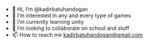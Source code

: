 - 👋 Hi, I’m @kadirbatuhandogan
- 👀 I’m interested in any and every type of games
- 🌱 I’m currently learning unity
- 💞️ I’m looking to collaborate on school and stuff
- 📫 How to reach me kadirbatuhandogan@gmail.com

<!---
kadirbatuhandogan/kadirbatuhandogan is a ✨ special ✨ repository because its `README.md` (this file) appears on your GitHub profile.
You can click the Preview link to take a look at your changes.
--->
